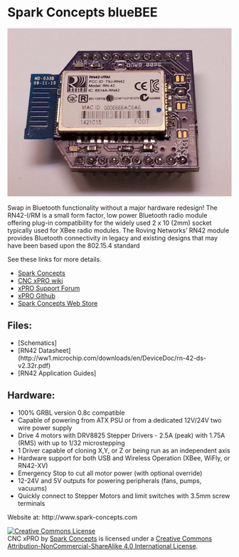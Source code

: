 Spark Concepts blueBEE
===================
![BT10 Board](https://github.com/Spark-Concepts/blueBEE/blob/master/wiki/20140914_231741.jpg)

Swap in Bluetooth functionality without a major hardware redesign! The RN42-I/RM is a small form factor, low power Bluetooth radio module offering plug-in compatibility for the widely used 2 x 10 (2mm) socket typically used for XBee radio modules. 
The Roving Networks’ RN42 module provides Bluetooth connectivity in legacy and existing designs that may have been based upon the 802.15.4 standard

See these links for more details.

* [Spark Concepts](https://www.spark-concepts.com/)
* [CNC xPRO wiki](https://github.com/Spark-Concepts/xPRO/wiki)
* [xPRO Support Forum](http://www.spark-concepts.com/forums/)
* [xPRO Github](https://github.com/Spark-Concepts/blueBEE/)
* [Spark Concepts Web Store](http://www.spark-concepts.com/)

<H2>Files:</H2>
<UL>
<LI>[Schematics]
<LI>[RN42 Datasheet](http://ww1.microchip.com/downloads/en/DeviceDoc/rn-42-ds-v2.32r.pdf)
<LI>[RN42 Application Guides]
</UL>
<H2>Hardware:</H2>
<UL>
<LI>100% GRBL version 0.8c compatible
<LI>Capable of powering from ATX PSU or from a dedicated 12V/24V two wire power supply
<LI>Drive 4 motors with DRV8825 Stepper Drivers - 2.5A (peak) with 1.75A (RMS) with up to 1/32 microstepping
<LI>1 Driver capable of cloning X,Y, or Z or being run as an independent axis
<LI>Hardware support for both USB and Wireless Operation (XBee, WiFly, or RN42-XV)
<LI>Emergency Stop to cut all motor power (with optional override)
<LI>12-24V and 5V outputs for powering peripherals (fans, pumps, vacuums)
<LI>Quickly connect to Stepper Motors and limit switches with 3.5mm screw terminals
</UL>
Website at: http://www.spark-concepts.com

<a rel="license" href="http://creativecommons.org/licenses/by-nc-sa/4.0/"><img alt="Creative Commons License" style="border-width:0" src="https://i.creativecommons.org/l/by-nc-sa/4.0/88x31.png" /></a><br /><span xmlns:dct="http://purl.org/dc/terms/" property="dct:title">CNC xPRO</span> by <a xmlns:cc="http://creativecommons.org/ns#" href="http://www.spark-concepts.com/" property="cc:attributionName" rel="cc:attributionURL">Spark Concepts</a> is licensed under a <a rel="license" href="http://creativecommons.org/licenses/by-nc-sa/4.0/">Creative Commons Attribution-NonCommercial-ShareAlike 4.0 International License</a>.
